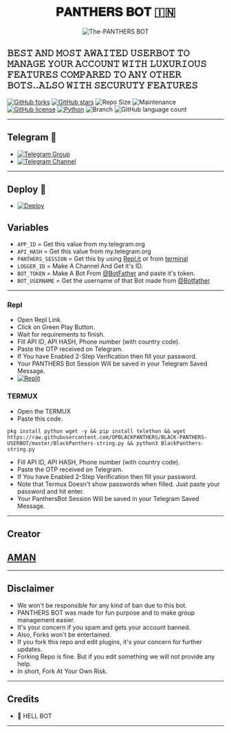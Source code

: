<h1 align="center">
  <b>𝐏𝐀𝐍𝐓𝐇𝐄𝐑𝐒 𝐁𝐎𝐓 🇮🇳</b>
</h1>

<p align="center">
  <img src="https://telegra.ph/file/7f19669219bcb2fe1338e.jpg" alt="The-PANTHERS BOT">
</p>

𝙱𝙴𝚂𝚃 𝙰𝙽𝙳 𝙼𝙾𝚂𝚃 𝙰𝚆𝙰𝙸𝚃𝙴𝙳 𝚄𝚂𝙴𝚁𝙱𝙾𝚃 𝚃𝙾 𝙼𝙰𝙽𝙰𝙶𝙴 𝚈𝙾𝚄𝚁 𝙰𝙲𝙲𝙾𝚄𝙽𝚃 𝚆𝙸𝚃𝙷 𝙻𝚄𝚇𝚄𝚁𝙸𝙾𝚄𝚂 𝙵𝙴𝙰𝚃𝚄𝚁𝙴𝚂 𝙲𝙾𝙼𝙿𝙰𝚁𝙴𝙳 𝚃𝙾 𝙰𝙽𝚈 𝙾𝚃𝙷𝙴𝚁 𝙱𝙾𝚃𝚂..𝙰𝙻𝚂𝙾 𝚆𝙸𝚃𝙷 𝚂𝙴𝙲𝚄𝚁𝚄𝚃𝚈 𝙵𝙴𝙰𝚃𝚄𝚁𝙴𝚂
------
[![GitHub forks](https://img.shields.io/github/forks/OPBLACKPANTHERS/BLACK-PANTHERS-BOT?&style=flat-square&logo=github)](https://github.com/OPBLACKPANTHERS/BLACK-PANTHERS-BOT/fork)
[![GitHub stars](https://img.shields.io/github/stars/OPBLACKPANTHERS/BLACK-PANTHERS-BOT?&style=flat-square&logo=github)](https://github.com/OPBLACKPANTHERS/BLACK-PANTHERS-BOT/stargazers)
![Repo Size](https://img.shields.io/github/repo-size/OPBLACKPANTHERS/BLACK-PANTHERS-BOT?&style=flat-square&logo=github)
![Maintenance](https://img.shields.io/badge/Maintained%3F-yes-green?&style=flat-square)
[![GitHub license](https://img.shields.io/github/license/OPBLACKPANTHERS/BLACK-PANTHERS-BOT?&style=flat-square&logo=github)](https://github.com/OPBLACKPANTHERS/BLACK-PANTHERS-BOT/blob/master/LICENSE)
[![Python](https://img.shields.io/badge/Python-v3.9-blue)](https://www.python.org/)
![Branch](https://img.shields.io/badge/Branch-Master-orange)
![GitHub language count](https://img.shields.io/github/languages/count/OPBLACKPANTHERS/BLACK-PANTHERS-BOT?color=Pink&label=Language&style=flat-square)
                            
------
## Telegram 🏪
- [![Telegram Group](https://img.shields.io/badge/Telegram-Group-brightgreen)](https://t.me/BLACKPANTHERSBOLTE)
- [![Telegram Channel](https://img.shields.io/badge/Telegram-Channel-brightgreen)](https://t.me/PANTHERS_TECH)

------
## Deploy 🚀
- [![Deploy](https://telegra.ph/file/65380c1a4a95a0feda05f.jpg)](https://heroku.com/deploy?template=https://github.com/OPBLACKPANTHERS/BLACK-PANTHERS-BOT)


## Variables

- `APP_ID`  =  Get this value from my.telegram.org
- `API_HASH`  =  Get this value from my.telegram.org
- `PANTHERS_SESSION`  =  Get this by using [Repl.it](#Repl) or from [terminal](#Terminal)
- `LOGGER_ID`  =  Make A Channel And Get it's ID.
- `BOT_TOKEN`  =  Make A Bot From [@BotFather](https://t.me/botfather) and paste it's token.
- `BOT_USERNAME`  =  Get the username of that Bot made from [@Botfather](https://t.me/botfather)

-----

### Repl
- Open Repl Link.
- Click on Green Play Button.
- Wait for requirements to finish.
- Fill API ID, API HASH, Phone number (with country code).
- Paste the OTP received on Telegram.
- If You have Enabled 2-Step Verification then fill your password.
- Your PANTHERS Bot Session Will be saved in your Telegram Saved Message.
- [![Replit](https://telegra.ph/file/d9ea57d1f68ac2e7814a2.jpg)](https://replit.com/@OPBLACKPANTHERS/BLACK-PANTHERS-BOT#main.py)

### TERMUX
- Open the TERMUX
- Paste this code.

`pkg install python wget -y && pip install telethon && wget https://raw.githubusercontent.com/OPBLACKPANTHERS/BLACK-PANTHERS-USERBOT/master/BlackPanthers-string.py && python3 BlackPanthers-string.py`
- Fill API ID, API HASH, Phone number (with country code).
- Paste the OTP received on Telegram.
- If You have Enabled 2-Step Verification then fill your password.
- Note that Termux Doesn't show passwords when filled. Just paste your password and hit enter.
- Your PanthersBot Session Will be saved in your Telegram Saved Message.

------

## Creator 
## [AMAN](https://t.me/IDANISHBABA)

------

## Disclaimer
- We won't be responsible for any kind of ban due to this bot.
- PANTHERS BOT was made for fun purpose and to make group management easier.
- It's your concern if you spam and gets your account banned.
- Also, Forks won't be entertained.
- If you fork this repo and edit plugins, it's your concern for further updates.
- Forking Repo is fine. But if you edit something we will not provide any help.
- In short, Fork At Your Own Risk.

------

## Credits

- 💖 HELL BOT

------
